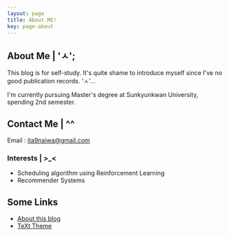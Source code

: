 ```yaml
---
layout: page
title: About ME!
key: page-about
---
```

## About Me | 'ㅅ';
This blog is for self-study.
It's quite shame to introduce myself since I've no good publication records. 'ㅅ'...

I'm currently pursuing Master's degree at Sunkyunkwan University, spending 2nd semester.

## Contact Me | ^^
Email : ita9naiwa@gmail.com

### Interests | >_<
- Scheduling algorithm using Reinforcement Learning
- Recommender Systems

<!--more-->
## Some Links
- [About this blog](/blog/2015/10/14/about-this-blog.html)
- [TeXt Theme](https://github.com/kitian616/jekyll-TeXt-theme)
